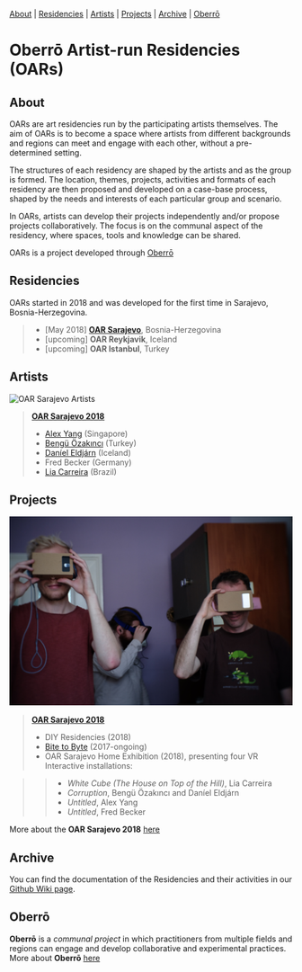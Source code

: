 
[About](https://oaresidencies.github.io/#about) | [Residencies](https://oaresidencies.github.io/#residencies) | [Artists](https://oaresidencies.github.io/#artists) | [Projects](https://oaresidencies.github.io/#projects) | [Archive](https://oaresidencies.github.io/#archive) | [Oberrō](https://oaresidencies.github.io/#oberr%C5%8D) 

# Oberrō Artist-run Residencies (OARs)

## **About**

OARs are art residencies run by the participating artists themselves. The aim of OARs is to become a space where artists from different backgrounds and regions can meet and engage with each other, without a pre-determined setting. 

The structures of each residency are shaped by the artists and as the group is formed. The location, themes, projects, activities and formats of each residency are then proposed and developed on a case-base process, shaped by the needs and interests of each particular group and scenario. 

In OARs, artists can develop their projects independently and/or propose projects collaboratively. The focus is on the communal aspect of the residency, where spaces, tools and knowledge can be shared. 

OARs is a project developed through [Oberrō](https://oberro.github.io/)


## **Residencies**

OARs started in 2018 and was developed for the first time in Sarajevo, Bosnia-Herzegovina. 

> - [May 2018] **[OAR Sarajevo](https://github.com/OAResidencies/Sarajevo2018)**, Bosnia-Herzegovina
> - [upcoming] **OAR Reykjavik**, Iceland
> - [upcoming] **OAR Istanbul**, Turkey


## **Artists**

![OAR Sarajevo Artists](https://raw.githubusercontent.com/OAResidencies/OAResidencies.github.io/master/DSCF8212.JPG)

> **[OAR Sarajevo 2018](https://github.com/OAResidencies/Sarajevo2018)**
> - [Alex Yang](@alexalexyang) (Singapore) 
> - [Bengü Özakıncı](bengu-thon-mai-mochi) (Turkey)
> - [Daníel Eldjárn](@danieleldjarn) (Iceland)
> - Fred Becker (Germany)
> - [Lia Carreira](https://liacarreira.com/) (Brazil)



## **Projects**

![OAR Sarajevo VR Installation](https://raw.githubusercontent.com/OAResidencies/OAResidencies.github.io/master/DSCF8829.JPG "Title")

> **[OAR Sarajevo 2018](https://github.com/OAResidencies/Sarajevo2018)**
> - DIY Residencies (2018)  
> - [Bite to Byte](https://github.com/oberro/Bite-to-Byte)  (2017-ongoing) 
> - OAR Sarajevo Home Exhibition (2018), presenting four VR Interactive installations:

>> - *White Cube (The House on Top of the Hill)*, Lia Carreira
>> - *Corruption*, Bengü Özakıncı and Daníel Eldjárn
>> - *Untitled*, Alex Yang
>> - *Untitled*, Fred Becker

More about the **OAR Sarajevo 2018** [here](https://github.com/OAResidencies/Sarajevo2018) 

## **Archive**

You can find the documentation of the Residencies and their activities in our [Github Wiki page](https://github.com/oberro/oberro.github.io/wiki). 



## **Oberrō**

**Oberrō** is a *communal project* in which practitioners from multiple fields and regions can engage and develop collaborative and experimental practices. More about **Oberrō** [here](https://oberro.github.io/)



